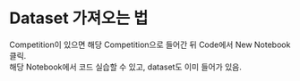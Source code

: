 # Dataset 가져오는 법 
Competition이 있으면 해당 Competition으로 들어간 뒤 Code에서 New Notebook클릭.   
해당 Notebook에서 코드 실습할 수 있고, dataset도 이미 들어가 있음.   
